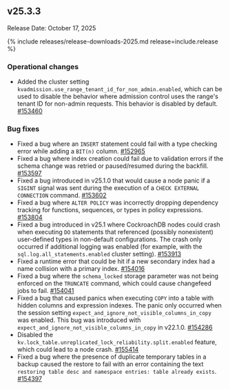 ## v25.3.3

Release Date: October 17, 2025

{% include releases/release-downloads-2025.md release=include.release %}

<h3 id="v25-3-3-operational-changes">Operational changes</h3>

- Added the cluster setting `kvadmission.use_range_tenant_id_for_non_admin.enabled`, which can be used to disable the behavior where admission control uses the range's tenant ID for non-admin requests. This behavior is disabled by default. [#153460][#153460]

<h3 id="v25-3-3-bug-fixes">Bug fixes</h3>

- Fixed a bug where an `INSERT` statement could fail with a type checking error while adding a `BIT(n)` column. [#152965][#152965]
- Fixed a bug where index creation could fail due to validation errors if the schema change was retried or paused/resumed during the backfill. [#153597][#153597]
- Fixed a bug introduced in v25.1.0 that would cause a node panic if a `SIGINT` signal was sent during the execution of a `CHECK EXTERNAL CONNECTION` command. [#153602][#153602]
- Fixed a bug where `ALTER POLICY` was incorrectly dropping dependency tracking for functions, sequences, or types in policy expressions. [#153804][#153804]
- Fixed a bug introduced in v25.1 where CockroachDB nodes could crash when executing `DO` statements that referenced (possibly nonexistent) user-defined types in non-default configurations. The crash only occurred if additional logging was enabled (for example, with the `sql.log.all_statements.enabled` cluster setting). [#153913][#153913]
- Fixed a runtime error that could be hit if a new secondary index had a name collision with a primary index. [#154016][#154016]
- Fixed a bug where the `schema_locked` storage parameter was not being enforced on the `TRUNCATE` command, which could cause changefeed jobs to fail. [#154041][#154041]
- Fixed a bug that caused panics when executing `COPY` into a table with hidden columns and expression indexes. The panic only occurred when the session setting `expect_and_ignore_not_visible_columns_in_copy` was enabled. This bug was introduced with `expect_and_ignore_not_visible_columns_in_copy` in v22.1.0. [#154286][#154286]
- Disabled the `kv.lock_table.unreplicated_lock_reliability.split.enabled` feature, which could lead to a node crash. [#155414][#155414]
- Fixed a bug where the presence of duplicate temporary tables in a backup caused the restore to fail with an error containing the text `restoring table desc and namespace entries: table already exists`. [#154397][#154397]


[#153597]: https://github.com/cockroachdb/cockroach/pull/153597
[#153602]: https://github.com/cockroachdb/cockroach/pull/153602
[#153913]: https://github.com/cockroachdb/cockroach/pull/153913
[#154016]: https://github.com/cockroachdb/cockroach/pull/154016
[#155414]: https://github.com/cockroachdb/cockroach/pull/155414
[#154397]: https://github.com/cockroachdb/cockroach/pull/154397
[#153460]: https://github.com/cockroachdb/cockroach/pull/153460
[#152965]: https://github.com/cockroachdb/cockroach/pull/152965
[#153804]: https://github.com/cockroachdb/cockroach/pull/153804
[#154041]: https://github.com/cockroachdb/cockroach/pull/154041
[#154286]: https://github.com/cockroachdb/cockroach/pull/154286
